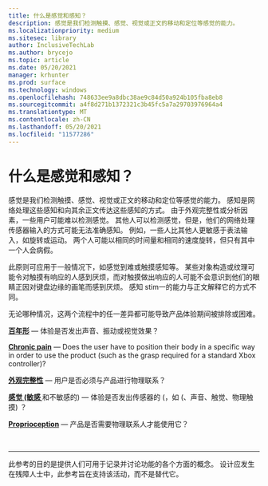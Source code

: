 ```yaml
---
title: 什么是感觉和感知？
description: 感觉是我们检测触摸、感觉、视觉或正文的移动和定位等感觉的能力。
ms.localizationpriority: medium
ms.sitesec: library
author: InclusiveTechLab
ms.author: brycejo
ms.topic: article
ms.date: 05/20/2021
manager: krhunter
ms.prod: surface
ms.technology: windows
ms.openlocfilehash: 748633ee9a8dbc38ae9c84d50a924b105fba8eb8
ms.sourcegitcommit: a4f8d271b1372321c3b45fc5a7a29703976964a4
ms.translationtype: MT
ms.contentlocale: zh-CN
ms.lasthandoff: 05/20/2021
ms.locfileid: "11577286"
---
```

# <a name="what-is-sensation-and-perception"></a>什么是感觉和感知？

感觉是我们检测触摸、感觉、视觉或正文的移动和定位等感觉的能力。 感知是网络处理这些感知和向其余正文传达这些感知的方式。 由于外观完整性或分析因素，一些用户可能难以检测感觉。 其他人可以检测感觉，但是，他们的网络处理传感器输入的方式可能无法准确感知。 例如，一些人比其他人更敏感于表法输入，如旋转或运动。 两个人可能以相同的时间量和相同的速度旋转，但只有其中一个人会病假。

此原则可应用于一般情况下，如感觉到难或触摸感知等。 某些对象构造或纹理可能令对触摸有响应的人感到厌烦，而对触摸做出响应的人可能不会意识到他们的眼睛正因对键盘边缘的画笔而感到厌烦。 感知 stim一的能力与正文解释它的方式不同。

无论哪种情况，这两个流程中的任一差异都可能导致产品体验期间被排除或困难。

**[百年形](sensation-perception-vestibular.md)** &mdash; 体验是否发出声音、振动或视觉效果？

**[Chronic pain](sensation-perception-chronic-pain.md)** &mdash; Does the user have to position their body in a specific way in order to use the product (such as the grasp required for a standard Xbox controller)?

**[外观完整性](sensation-perception-skin-integrity.md)** &mdash; 用户是否必须与产品进行物理联系？

**[感觉 (敏感 ](sensation-perception-sensation.md)** 和不敏感的) &mdash; 体验是否发出传感器的 (，如 (、声音、触觉、物理触摸) ？

**[Proprioception](sensation-perception-proprioception.md)** &mdash; 产品是否需要物理联系人才能使用它？

&nbsp;

[comment]: # (Footer 语句)
___
此参考的目的是提供人们可用于记录并讨论功能的各个方面的概念。 设计应发生在残障人士中，此参考旨在支持该活动，而不是替代它。 